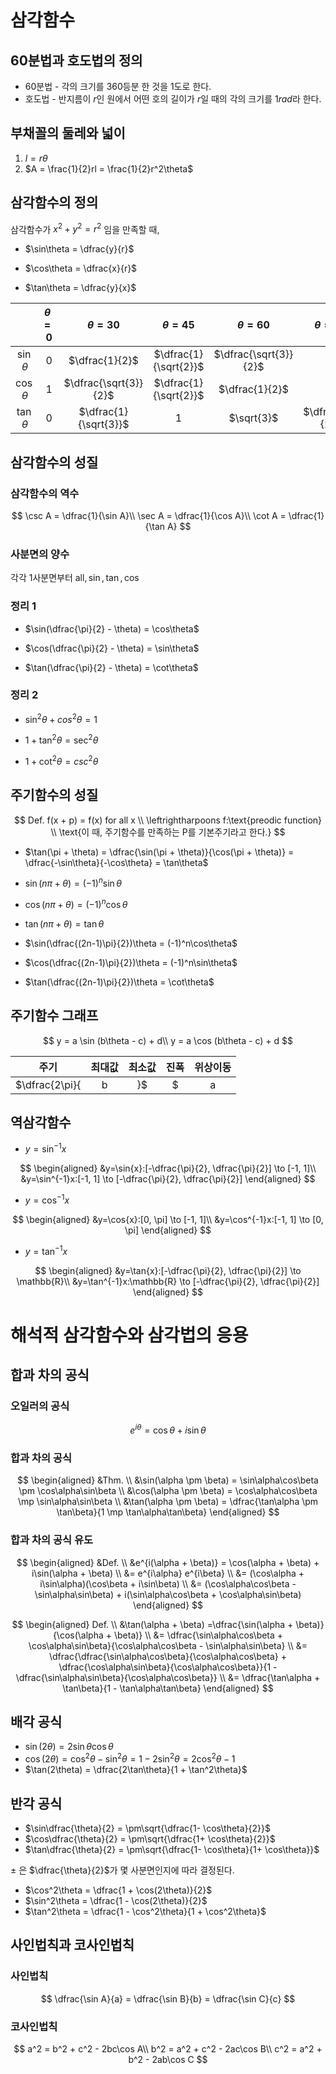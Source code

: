 # 삼각함수

## 60분법과 호도법의 정의

- 60분법 - 각의 크기를 360등분 한 것을 1도로 한다.
- 호도법 - 반지름이 $r$인 원에서 어떤 호의 길이가 $r$일 때의 각의 크기를 $1rad$라 한다.

## 부채꼴의 둘레와 넓이

1. $l = r\theta$
2. $A = \frac{1}{2}rl = \frac{1}{2}r^2\theta$


## 삼각함수의 정의

삼각함수가 $x^2 + y^2 = r^2$ 임을 만족할 때,

- $\sin\theta = \dfrac{y}{r}$


- $\cos\theta = \dfrac{x}{r}$


- $\tan\theta = \dfrac{y}{x}$

|              | $\theta = 0$ |     $\theta = 30$     |     $\theta = 45$     |     $\theta = 60$     |  $\theta = 90$   |
| :----------: | :----------: | :-------------------: | :-------------------: | :-------------------: | :--------------: |
| $\sin\theta$ |     $0$      |    $\dfrac{1}{2}$     | $\dfrac{1}{\sqrt{2}}$ | $\dfrac{\sqrt{3}}{2}$ |        1         |
| $\cos\theta$ |     $1$      | $\dfrac{\sqrt{3}}{2}$ | $\dfrac{1}{\sqrt{2}}$ |    $\dfrac{1}{2}$     |        0         |
| $\tan\theta$ |     $0$      | $\dfrac{1}{\sqrt{3}}$ |           1           |      $\sqrt{3}$       | $\dfrac{\pi}{2}$ |

## 삼각함수의 성질

### 삼각함수의 역수

$$
\csc A = \dfrac{1}{\sin A}\\
\sec A = \dfrac{1}{\cos A}\\
\cot A = \dfrac{1}{\tan A}
$$

### 사분면의 양수

각각 1사분면부터 $\text{all}, \sin, \tan, \cos$

### 정리 1

- 
  $\sin(\dfrac{\pi}{2} - \theta) = \cos\theta$

- $\cos(\dfrac{\pi}{2} - \theta) = \sin\theta$
- $\tan(\dfrac{\pi}{2} - \theta) = \cot\theta$


### 정리 2

- 
  $\sin^2\theta + cos^2\theta = 1$ 

- $1 + \tan^2\theta = \sec^2\theta$ 
- $1 + \cot^2\theta = csc^2\theta$


## 주기함수의 성질

$$
Def. f(x + p) = f(x) for all x \\
\leftrightharpoons f:\text{preodic function} \\
\text{이 때, 주기함수를 만족하는 P를 기본주기라고 한다.}
$$

- 
  $\tan(\pi + \theta) = \dfrac{\sin(\pi + \theta)}{\cos(\pi + \theta)} = \dfrac{-\sin\theta}{-\cos\theta} = \tan\theta$ 

- $\sin(n\pi + \theta) = (-1)^n\sin\theta$ 
- $\cos(n\pi + \theta) = (-1)^n\cos\theta$ 
- $\tan(n\pi + \theta) = \tan\theta$   
- $\sin(\dfrac{(2n-1)\pi}{2})\theta = (-1)^n\cos\theta$ 
- $\cos(\dfrac{(2n-1)\pi}{2})\theta = (-1)^n\sin\theta$
- $\tan(\dfrac{(2n-1)\pi}{2})\theta = \cot\theta$

## 주기함수 그래프

$$
y = a \sin  (b\theta - c) + d\\
y = a \cos  (b\theta - c) + d
$$

|         주기          |    최대값    |    최소값     |  진폭  |       위상이동       |
| :-----------------: | :-------: | :--------: | :--: | :--------------: |
| $\dfrac{2\pi}{|b|}$ | $|a| + d$ | $-|a| + d$ | $a$  | $\dfrac{c}{|b|}$ |


## 역삼각함수

- $y=\sin^{-1}x$

$$
\begin{aligned}
&y=\sin{x}:[-\dfrac{\pi}{2}, \dfrac{\pi}{2}] \to [-1, 1]\\
&y=\sin^{-1}x:[-1, 1] \to [-\dfrac{\pi}{2}, \dfrac{\pi}{2}]
\end{aligned}
$$



- $y=\cos^{-1}x​$

$$
\begin{aligned}
&y=\cos{x}:[0, \pi] \to [-1, 1]\\
&y=\cos^{-1}x:[-1, 1] \to [0, \pi]
\end{aligned}
$$



- $y=\tan^{-1}x$

$$
\begin{aligned}
&y=\tan{x}:[-\dfrac{\pi}{2}, \dfrac{\pi}{2}] \to \mathbb{R}\\
&y=\tan^{-1}x:\mathbb{R} \to [-\dfrac{\pi}{2}, \dfrac{\pi}{2}]
\end{aligned}
$$

# 해석적 삼각함수와 삼각법의 응용

## 합과 차의 공식

### 오일러의 공식

$$
e^{i\theta} = \cos\theta + i\sin\theta
$$

### 합과 차의 공식

$$
\begin{aligned}
&Thm. \\
&\sin(\alpha \pm \beta) = \sin\alpha\cos\beta \pm \cos\alpha\sin\beta \\
&\cos(\alpha \pm \beta) = \cos\alpha\cos\beta \mp \sin\alpha\sin\beta \\
&\tan(\alpha \pm \beta) = \dfrac{\tan\alpha \pm \tan\beta}{1 \mp \tan\alpha\tan\beta}
\end{aligned}
$$

### 합과 차의 공식 유도

$$
\begin{aligned}
&Def. \\
&e^{i(\alpha + \beta)} = \cos(\alpha + \beta) + i\sin(\alpha + \beta) \\
&= e^{i\alpha}  e^{i\beta} \\
&= (\cos\alpha + i\sin\alpha)(\cos\beta + i\sin\beta) \\
&= (\cos\alpha\cos\beta - \sin\alpha\sin\beta) + i(\sin\alpha\cos\beta + \cos\alpha\sin\beta)
\end{aligned}
$$

$$
\begin{aligned}
Def. \\
&\tan(\alpha + \beta) =\dfrac{\sin(\alpha + \beta)}{\cos(\alpha + \beta)} \\
&= \dfrac{\sin\alpha\cos\beta + \cos\alpha\sin\beta}{\cos\alpha\cos\beta - \sin\alpha\sin\beta} \\
&= \dfrac{\dfrac{\sin\alpha\cos\beta}{\cos\alpha\cos\beta} + \dfrac{\cos\alpha\sin\beta}{\cos\alpha\cos\beta}}{1 - \dfrac{\sin\alpha\sin\beta}{\cos\alpha\cos\beta}} \\
&= \dfrac{\tan\alpha + \tan\beta}{1 - \tan\alpha\tan\beta}
\end{aligned}
$$

## 배각 공식

- $\sin(2\theta) = 2\sin\theta\cos\theta$
- $\cos(2\theta) = \cos^2\theta-\sin^2\theta = 1 - 2\sin^2\theta = 2\cos^2\theta - 1$
- $\tan(2\theta) = \dfrac{2\tan\theta}{1 + \tan^2\theta}$


## 반각 공식

- $\sin\dfrac{\theta}{2} = \pm\sqrt{\dfrac{1- \cos\theta}{2}}$
- $\cos\dfrac{\theta}{2} = \pm\sqrt{\dfrac{1+ \cos\theta}{2}}$
- $\tan\dfrac{\theta}{2} = \pm\sqrt{\dfrac{1- \cos\theta}{1+ \cos\theta}}$

$\pm$ 은 $\dfrac{\theta}{2}$가 몇 사분면인지에 따라 결정된다.

- $\cos^2\theta = \dfrac{1 + \cos(2\theta)}{2}$
- $\sin^2\theta = \dfrac{1 - \cos(2\theta)}{2}$
- $\tan^2\theta = \dfrac{1 - \cos^2\theta}{1 + \cos^2\theta}$

## 사인법칙과 코사인법칙

### 사인법칙

$$
\dfrac{\sin A}{a} = \dfrac{\sin B}{b} = \dfrac{\sin C}{c}
$$

### 코사인법칙

$$
a^2 = b^2 + c^2 - 2bc\cos A\\
b^2 = a^2 + c^2 - 2ac\cos B\\
c^2 = a^2 + b^2 - 2ab\cos C
$$

